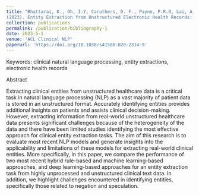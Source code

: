 ```yaml
---
title: "Bhattarai, K., Oh, I.Y, Caruthers, D. F., Payne, P.R.O, Lai, A.M.
(2023). Entity Extraction from Unstructured Electronic Health Records: A Comparative Study of Spacy’s Hybrid Natural Language Processing Methods, BERT and GPT-3 Language model. ACL Clinical NLP. In ubmission"
collection: publications
permalink: /publication/bibliography-1
date: 2023-5-1
venue: 'ACL Clinical NLP'
paperurl: 'https://doi.org/10.1038/s41586-020-2314-9'
---
```

Keywords: clinical natural language processing, entity extractions, electronic health records

Abstract

Extracting clinical entities from unstructured healthcare data is a critical task in natural language processing (NLP) as a vast majority of patient data is stored in an unstructured format. Accurately identifying entities provides additional insights on patients and assists clinical decision-making. However, extracting information from real-world unstructured healthcare data presents significant challenges because of the heterogeneity of the data and there have been limited studies identifying the most effective approach for clinical entity extraction tasks. The aim of this research is to evaluate most recent NLP models and generate insights into the applicability and limitations of these models for extracting real-world clinical entities. More specifically, in this paper, we compare the performance of two most recent hybrid rule-based and machine learning-based approaches, and deep learning-based approaches for an entity extraction task from highly unprocessed and unstructured clinical text data. In addition, we highlight challenges encountered in identifying entities, specifically those related to negation and speculation.